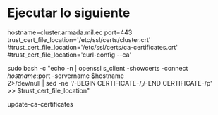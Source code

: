 # Ejecutar lo siguiente

hostname=cluster.armada.mil.ec
port=443
trust_cert_file_location='/etc/ssl/certs/cluster.crt'
#trust_cert_file_location='/etc/ssl/certs/ca-certificates.crt'
#trust_cert_file_location='curl-config --ca'


sudo bash -c "echo -n | openssl s_client -showcerts -connect $hostname:$port -servername $hostname \
    2>/dev/null  | sed -ne '/-BEGIN CERTIFICATE-/,/-END CERTIFICATE-/p'  \
    >> $trust_cert_file_location"

update-ca-certificates
